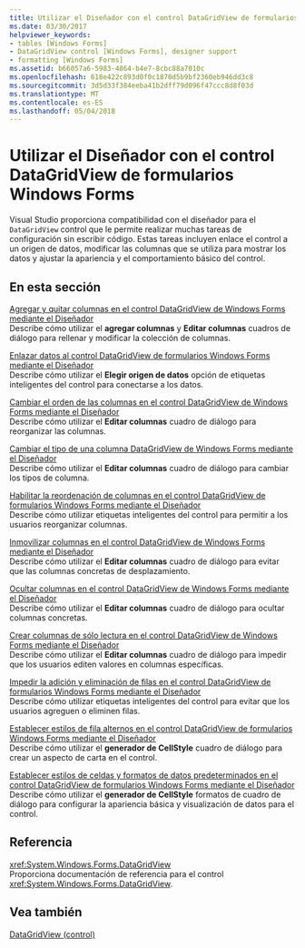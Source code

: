 ```yaml
---
title: Utilizar el Diseñador con el control DataGridView de formularios Windows Forms
ms.date: 03/30/2017
helpviewer_keywords:
- tables [Windows Forms]
- DataGridView control [Windows Forms], designer support
- formatting [Windows Forms]
ms.assetid: b66057a6-5983-4864-b4e7-8cbc88a7010c
ms.openlocfilehash: 618e422c893d0f0c1870d5b9bf2360eb946dd3c8
ms.sourcegitcommit: 3d5d33f384eeba41b2dff79d096f47ccc8d8f03d
ms.translationtype: MT
ms.contentlocale: es-ES
ms.lasthandoff: 05/04/2018
---
```

# <a name="using-the-designer-with-the-windows-forms-datagridview-control"></a>Utilizar el Diseñador con el control DataGridView de formularios Windows Forms
Visual Studio proporciona compatibilidad con el diseñador para el `DataGridView` control que le permite realizar muchas tareas de configuración sin escribir código. Estas tareas incluyen enlace el control a un origen de datos, modificar las columnas que se utiliza para mostrar los datos y ajustar la apariencia y el comportamiento básico del control.  
  
## <a name="in-this-section"></a>En esta sección  
 [Agregar y quitar columnas en el control DataGridView de Windows Forms mediante el Diseñador](../../../../docs/framework/winforms/controls/add-and-remove-columns-in-the-datagrid-using-the-designer.md)  
 Describe cómo utilizar el **agregar columnas** y **Editar columnas** cuadros de diálogo para rellenar y modificar la colección de columnas.  
  
 [Enlazar datos al control DataGridView de formularios Windows Forms mediante el Diseñador](../../../../docs/framework/winforms/controls/bind-data-to-the-datagrid-using-the-designer.md)  
 Describe cómo utilizar el **Elegir origen de datos** opción de etiquetas inteligentes del control para conectarse a los datos.  
  
 [Cambiar el orden de las columnas en el control DataGridView de Windows Forms mediante el Diseñador](../../../../docs/framework/winforms/controls/change-the-order-of-columns-in-the-datagrid-using-the-designer.md)  
 Describe cómo utilizar el **Editar columnas** cuadro de diálogo para reorganizar las columnas.  
  
 [Cambiar el tipo de una columna DataGridView de Windows Forms mediante el Diseñador](../../../../docs/framework/winforms/controls/change-the-type-of-a-wf-datagridview-column-using-the-designer.md)  
 Describe cómo utilizar el **Editar columnas** cuadro de diálogo para cambiar los tipos de columna.  
  
 [Habilitar la reordenación de columnas en el control DataGridView de formularios Windows Forms mediante el Diseñador](../../../../docs/framework/winforms/controls/enable-column-reordering-in-the-datagrid-using-the-designer.md)  
 Describe cómo utilizar etiquetas inteligentes del control para permitir a los usuarios reorganizar columnas.  
  
 [Inmovilizar columnas en el control DataGridView de Windows Forms mediante el Diseñador](../../../../docs/framework/winforms/controls/freeze-columns-in-the-datagrid-using-the-designer.md)  
 Describe cómo utilizar el **Editar columnas** cuadro de diálogo para evitar que las columnas concretas de desplazamiento.  
  
 [Ocultar columnas en el control DataGridView de Windows Forms mediante el Diseñador](../../../../docs/framework/winforms/controls/hide-columns-in-the-datagrid-using-the-designer.md)  
 Describe cómo utilizar el **Editar columnas** cuadro de diálogo para ocultar columnas concretas.  
  
 [Crear columnas de sólo lectura en el control DataGridView de Windows Forms mediante el Diseñador](../../../../docs/framework/winforms/controls/make-columns-read-only-in-the-datagrid-using-the-designer.md)  
 Describe cómo utilizar el **Editar columnas** cuadro de diálogo para impedir que los usuarios editen valores en columnas específicas.  
  
 [Impedir la adición y eliminación de filas en el control DataGridView de formularios Windows Forms mediante el Diseñador](../../../../docs/framework/winforms/controls/prevent-row-addition-and-deletion-in-the-datagrid-using-the-designer.md)  
 Describe cómo utilizar etiquetas inteligentes del control para evitar que los usuarios agreguen o eliminen filas.  
  
 [Establecer estilos de fila alternos en el control DataGridView de formularios Windows Forms mediante el Diseñador](../../../../docs/framework/winforms/controls/set-alternating-row-styles-for-the-datagrid-using-the-designer.md)  
 Describe cómo utilizar el **generador de CellStyle** cuadro de diálogo para crear un aspecto de carta en el control.  
  
 [Establecer estilos de celdas y formatos de datos predeterminados en el control DataGridView de formularios Windows Forms mediante el Diseñador](../../../../docs/framework/winforms/controls/default-cell-styles-datagridview.md)  
 Describe cómo utilizar el **generador de CellStyle** formatos de cuadro de diálogo para configurar la apariencia básica y visualización de datos para el control.  
  
## <a name="reference"></a>Referencia  
 <xref:System.Windows.Forms.DataGridView>  
 Proporciona documentación de referencia para el control <xref:System.Windows.Forms.DataGridView>.  
  
## <a name="see-also"></a>Vea también  
 [DataGridView (control)](../../../../docs/framework/winforms/controls/datagridview-control-windows-forms.md)
